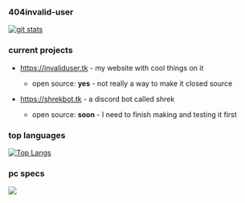 ### 404invalid-user 

[![git stats](https://github-readme-stats.vercel.app/api?username=404invalid-user&show_icons=true&theme=radical)](https://invaliduser.uk.to)

### current projects 

- https://invaliduser.tk - my website with cool things on it
  - open source: **yes** - not really a way to make it closed source 

- https://shrekbot.tk - a discord bot called shrek 
  - open source: **soon** - I need to finish making and testing it first 


### top languages 
[![Top Langs](https://github-readme-stats.vercel.app/api/top-langs/?username=404invalid-user)](https://invaliduser.uk.to/projects/)
### pc specs
<a title="pc" href="https://invaliduser.uk.to/pcspecs.html"><img src="https://www.pcgamebenchmark.com/signature/intel-core-i5-5350u/8gb/intel-hd-6000/twitch.png"></a>
